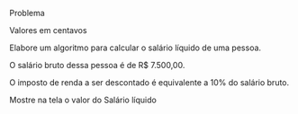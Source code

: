 Problema

Valores em centavos

Elabore um algoritmo para calcular o salário líquido de uma pessoa.

O salário bruto dessa pessoa é de R$ 7.500,00.

O imposto de renda a ser descontado é equivalente a 10% do salário bruto.

Mostre na tela o valor do Salário líquido
